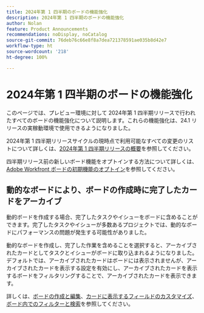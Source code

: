 ```yaml
---
title: 2024年第 1 四半期のボードの機能強化
description: 2024年第 1 四半期のボードの機能強化
author: Nolan
feature: Product Announcements
recommendations: noDisplay, noCatalog
source-git-commit: 76deb76c66e8f8a7dea721378591ae035b8d42e7
workflow-type: ht
source-wordcount: '218'
ht-degree: 100%

---
```


# 2024年第 1 四半期のボードの機能強化

このページでは、プレビュー環境に対して 2024年第 1 四半期リリースで行われたすべてのボードの機能強化について説明します。これらの機能強化は、24.1 リリースの実稼動環境で使用できるようになりました。

2024年第 1 四半期リリースサイクルの現時点で利用可能なすべての変更のリストについて詳しくは、[2024年第 1 四半期リリースの概要](/help/quicksilver/product-announcements/product-releases/24-q1-release-activity/24-q1-release-overview.md)を参照してください。

四半期リリース前の新しいボード機能をオプトインする方法について詳しくは、[Adobe Workfront ボードの初期機能のオプトイン](/help/quicksilver/agile/get-started-with-boards/boards-early-feature-opt-in.md)を参照してください。

## 動的なボードにより、ボードの作成時に完了したカードをアーカイブ

動的ボードを作成する場合、完了したタスクやイシューをボードに含めることができます。完了したタスクやイシューが多数あるプロジェクトでは、動的なボードにパフォーマンスの問題が発生する可能性がありました。

動的なボードを作成し、完了した作業を含めることを選択すると、アーカイブされたカードとしてタスクとイシューがボードに取り込まれるようになりました。デフォルトでは、アーカイブされたカードはボードには表示されませんが、アーカイブされたカードを表示する設定を有効にし、アーカイブされたカードを表示するボードをフィルタリングすることで、アーカイブされたカードを表示できます。

詳しくは、[ボードの作成と編集](/help/quicksilver/agile/get-started-with-boards/create-edit-board.md)、[カードに表示するフィールドのカスタマイズ](/help/quicksilver/agile/get-started-with-boards/customize-fields-on-card.md)、[ボード内でのフィルターと検索](/help/quicksilver/agile/get-started-with-boards/filter-search-in-board.md)を参照してください。
